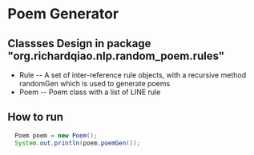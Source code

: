 # Poem Generator

## Classses Design in package "org.richardqiao.nlp.random_poem.rules"
* Rule -- A set of inter-reference rule objects, with a recursive method randomGen which is used to generate poems
* Poem -- Poem class with a list of LINE rule

## How to run
```Java
  Poem poem = new Poem();
  System.out.println(poem.poemGen());
```
